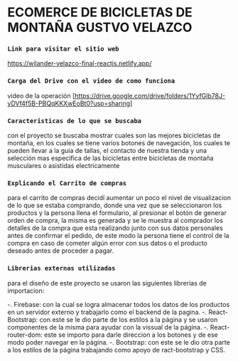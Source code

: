 # ECOMERCE DE BICICLETAS DE MONTAÑA GUSTVO VELAZCO

### `Link para visitar el sitio web`

https://wilander-velazco-final-reactjs.netlify.app/

### `Carga del Drive con el video de como funciona` 

video de la operación [https://drive.google.com/drive/folders/1YyfGlb78J-yDVf4f5B-PBQqKKXwEoBt0?usp=sharing]

### `Caracteristicas de lo que se buscaba`

con el proyecto se buscaba mostrar cuales son las mejores bicicletas de montaña, en los cuales se tiene varios botones de navegación, los cuales te pueden llevar a la guia de tallas, el contacto de nuestra tienda y una selección mas especifica de las bicicletas entre bicicletas de montaña musculares o asistidas electricamente

### `Explicando el Carrito de compras`

para el carrito de compras decidí aumentar un poco el nivel de visualizacion de lo que se estaba comprando, donde una vez que se seleccionaron los productos y la persona llena el formulario, al presionar el botón de generar orden de compra, la misma es generada y se le muestra al comprador los detalles de la compra que esta realizando junto con sus datos personales antes de confirmar el pedido, de este modo la persona tiene el control de la compra en caso de cometer algún error con sus datos o el producto deseado antes de proceder a pagar.

### `Librerias externas utilizadas`

para el diseño de este proyecto se usaron las siguientes librerias de importacion: 

-. Firebase: con la cual se logra almacenar todos los datos de los productos en un servidor externo y trabajarlo como el backend de la pagina.
-. React-Bootstrap: con este se le dio parte de los estilos a la página y se usaron componentes de la misma para ayudar con la vissual de la página.
-. React-router-dom: este se importo para darle direccion a los botones y de ese modo poder navegar en la página.
-. Bootstrap: con este se le dio otra parte a los estilos de la página trabajando como apoyo de ract-bootstrap y CSS.
